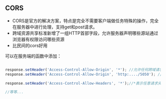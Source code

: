 ## CORS

+ CORS是官方的解决方案，特点是完全不需要客户端做任务特殊的操作，完全在服务器中进行处理，支持get和post请求。
+ 跨域资源共享标准新增了一组HTTP首部字段，允许服务器声明哪些源站通过浏览器有权限访问哪些资源
+ 比民间的cors好用

可以在服务端的函数中添加：

```js

response.setHeader('Access-Control-Allow-Origin', '*'); //允许任何跨域请求
response.setHeader('Access-Control-Allow-Origin', 'http:..../5050'); //允许指定端口跨域

response.setHeader('Access-Control-Allow-Headers', '*');//*表示任意请求头(自定义请求头)都接受

//等等...
```


